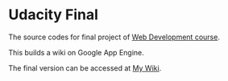 Udacity Final
=============

The source codes for final project of 
[Web Development course](https://www.udacity.com/course/cs253).

This builds a wiki on Google App Engine.

The final version can be accessed at [My Wiki](http://lttviet-wiki.appspot.com).
